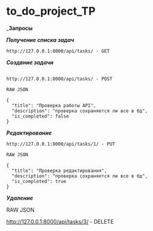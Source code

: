 # to_do_project_TP


___Запросы__


___Получение списка задач___ 


```
http://127.0.0.1:8000/api/tasks/ - GET

```

___Создвние задачи___


```

http://127.0.0.1:8000/api/tasks/ - POST

RAW JSON

{
  "title": "Проверка работы API",
  "description": "проверка сохраняется ли все в бд",
  "is_completed": false
}

```

___Редактирование___

```
http://127.0.0.1:8000/api/tasks/1/ - PUT

RAW JSON

{
  "title": "Проверка редактирования",
  "description": "проверка сохраняется ли все в бд",
  "is_completed": true
}

```

___Удаление___

RAW JSON

http://127.0.0.1:8000/api/tasks/3/ - DELETE

